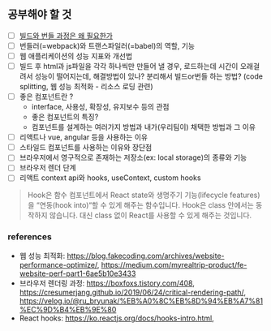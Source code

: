 ## 공부해야 할 것

- [ ] [빌드와 번들 과정은 왜 필요한가](./babel.md)
- [ ] 번들러(=webpack)와 트랜스파일러(=babel)의 역할, 기능
- [ ] 웹 애플리케이션의 성능 지표와 개선법
- [ ] 빌드 후 html과 js파일을 각각 하나씩만 만들어 낼 경우, 로드하는데 시간이 오래걸려서 성능이 떨어지는데, 해결방법이 있나? 분리해서 빌드or번들 하는 방법? (code splitting, 웹 성능 최적화 - 리소스 로딩 관련)
- [ ] 좋은 컴포넌트란 ?
  - interface, 사용성, 확장성, 유지보수 등의 관점
  - 좋은 컴포넌트의 특징?
  - 컴포넌트를 설계하는 여러가지 방법과 내가(우리팀이) 채택한 방법과 그 이유
- [ ] 리액트나 vue, angular 등을 사용하는 이유
- [ ] 스타일드 컴포넌트를 사용하는 이유와 장단점
- [ ] 브라우저에서 영구적으로 존재하는 저장소(ex: local storage)의 종류와 기능
- [ ] 브라우저 렌더 단계
- [ ] 리액트 context api와 hooks, useContext, custom hooks

> Hook은 함수 컴포넌트에서 React state와 생명주기 기능(lifecycle features)을 “연동(hook into)“할 수 있게 해주는 함수입니다. Hook은 class 안에서는 동작하지 않습니다. 대신 class 없이 React를 사용할 수 있게 해주는 것입니다.

### references

- 웹 성능 최적화: https://blog.fakecoding.com/archives/website-performance-optimize/, https://medium.com/myrealtrip-product/fe-website-perf-part1-6ae5b10e3433
- 브라우저 렌더링 과정: https://boxfoxs.tistory.com/408, https://cresumerjang.github.io/2019/06/24/critical-rendering-path/, https://velog.io/@ru_bryunak/%EB%A0%8C%EB%8D%94%EB%A7%81%EC%9D%B4%EB%9E%80
- React hooks: https://ko.reactjs.org/docs/hooks-intro.html,
